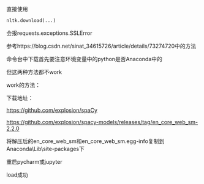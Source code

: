 直接使用

```python
nltk.download(...)
```

会报requests.exceptions.SSLError



参考https://blog.csdn.net/sinat_34615726/article/details/73274720中的方法

命令台中下载首先要注意环境变量中的python是否Anaconda中的

但这两种方法都不work





work的方法：

下载地址：

https://github.com/explosion/spaCy

https://github.com/explosion/spacy-models/releases/tag/en_core_web_sm-2.2.0



将解压后的en_core_web_sm和en_core_web_sm.egg-info复制到Anaconda\Lib\site-packages下



重启pycharm或jupyter



load成功